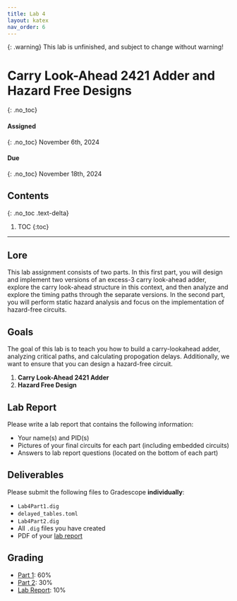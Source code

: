 ```yaml
---
title: Lab 4
layout: katex
nav_order: 6
---
```


{: .warning}
This lab is unfinished, and subject to change without warning!

# Carry Look-Ahead 2421 Adder and Hazard Free Designs
{: .no_toc}

#### Assigned
{: .no_toc}
November 6th, 2024

#### Due
{: .no_toc}
November 18th, 2024

## Contents
{: .no_toc .text-delta}

1. TOC
{:toc}

---

## Lore

This lab assignment consists of two parts.
In this first part, you will design and implement two versions of an excess-3 carry look-ahead adder, explore the carry look-ahead structure in this context, and then analyze and explore the timing paths through the separate versions.
In the second part, you will perform static hazard analysis and focus on the implementation of hazard-free circuits.

## Goals
The goal of this lab is to teach you how to build a carry-lookahead adder, analyzing critical paths, and calculating propogation delays.
Additionally, we want to ensure that you can design a hazard-free circuit.

1. **Carry Look-Ahead 2421 Adder**
2. **Hazard Free Design**

## Lab Report

Please write a lab report that contains the following information:
- Your name(s) and PID(s)
- Pictures of your final circuits for each part (including embedded circuits)
- Answers to lab report questions (located on the bottom of each part)

## Deliverables

Please submit the following files to Gradescope **individually**:

- `Lab4Part1.dig`
- `delayed_tables.toml`
- `Lab4Part2.dig`
- All `.dig` files you have created 
- PDF of your [lab report](#lab-report)

## Grading

* [Part 1](https://cse140l.github.io/fa24-labs/docs/lab4/part1): 60%
* [Part 2](https://cse140l.github.io/fa24-labs/docs/lab4/part2): 30%
* [Lab Report](#lab-report): 10%
